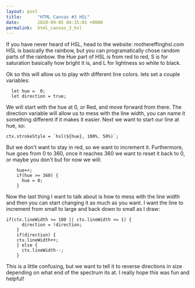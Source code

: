 ```yaml
---
layout: post
title:      "HTML Canvas #3 HSL"
date:       2020-09-05 04:35:01 +0000
permalink:  html_canvas_3_hsl
---
```



If you have never heard of HSL, head to the website: mothereffinghsl.com
HSL is basically the rainbow, but you can programatically chose random parts of the rainbow. the Hue part of HSL is from red to red, S is for saturation basically how bright it is, and L for lightness so white to black.

Ok so this will allow us to play with different line colors. lets set a couple variables:

```
  let hue =  0;
  let direction = true;
```

We will start with the hue at 0, or Red, and move forward from there. The direction variable will allow us to mess with the line width, you can name it something different if it makes it easier. Next we want to start our line at hue, so:

```
ctx.strokeStyle = `hsl(${hue}, 100%. 50%)`;
```

But we don't want to stay in red, so we want to increment it. Furthermore, hue goes from 0 to 360, once it reaches 360 we want to reset it back to 0, or maybe you don't but for now we will:

```
    hue++;
    if(hue >= 360) {
      hue = 0;
    }
```

Now the last thing I want to talk about is how to mess with the line width and then you can start changing it as much as you want. I want the line to increment from small to large and back down to small as I draw:

```
if(ctx.lineWidth >= 100 || ctx.lineWidth <= 1) {
      direction = !direction;
    }
    if(direction) {
    ctx.lineWidth++;
    } else {
      ctx.lineWidth--;
    }
```

This is a little confusing, but we want to tell it to reverse directions in size depending on what end of the spectrum its at. I really hope this was fun and helpful!
